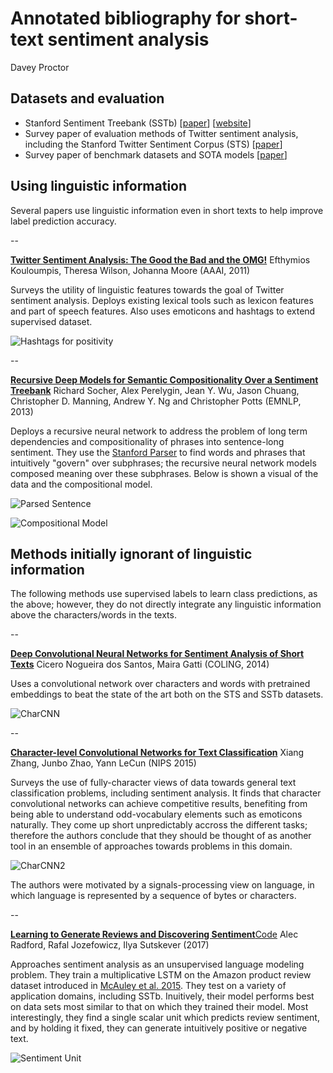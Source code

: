 # Annotated bibliography for short-text sentiment analysis
Davey Proctor


## Datasets and evaluation
- Stanford Sentiment Treebank (SSTb) [[paper](https://nlp.stanford.edu/~socherr/EMNLP2013_RNTN.pdf)] [[website](https://nlp.stanford.edu/sentiment/treebank.html)]
- Survey paper of evaluation methods of Twitter sentiment analysis, including the Stanford Twitter Sentiment Corpus (STS) [[paper](http://ceur-ws.org/Vol-1096/paper1.pdf)]
- Survey paper of benchmark datasets and SOTA models [[paper](https://arxiv.org/pdf/1512.01818.pdf)]

## Using linguistic information
Several papers use linguistic information even in short texts to help improve label prediction accuracy.

--

[**Twitter Sentiment Analysis: The Good the Bad and the OMG!**](http://www.aaai.org/ocs/index.php/ICWSM/ICWSM11/paper/download/2857/3251?height%3D90%%26iframe%3Dtrue%26width%3D90%)
Efthymios Kouloumpis, Theresa Wilson, Johanna Moore (AAAI, 2011)

Surveys the utility of linguistic features towards the goal of Twitter sentiment analysis. Deploys existing lexical tools such as lexicon features and part of speech features. Also uses emoticons and hashtags to extend supervised dataset.

![Hashtags for positivity](pics/hashtags.png)

--

[**Recursive Deep Models for Semantic Compositionality Over a Sentiment Treebank**](https://nlp.stanford.edu/~socherr/EMNLP2013_RNTN.pdf)
Richard Socher, Alex Perelygin, Jean Y. Wu, Jason Chuang, Christopher D. Manning, Andrew Y. Ng and Christopher Potts (EMNLP, 2013)

Deploys a recursive neural network to address the problem of long term dependencies and compositionality of phrases into sentence-long sentiment. They use the [Stanford Parser](https://nlp.stanford.edu/software/lex-parser.shtml) to find words and phrases that intuitively "govern" over subphrases; the recursive neural network models composed meaning over these subphrases. Below is shown a visual of the data and the compositional model.

![Parsed Sentence](pics/ParsedSentence.png)

![Compositional Model](pics/compositionalModel.png)

## Methods initially ignorant of linguistic information
The following methods use supervised labels to learn class predictions, as the above; however, they do not directly integrate any linguistic information above the characters/words in the texts.

--

[**Deep Convolutional Neural Networks for Sentiment Analysis of Short Texts**](http://anthology.aclweb.org/C/C14/C14-1008.pdf)
Cicero Nogueira dos Santos, Maira Gatti (COLING, 2014)

Uses a convolutional network over characters and words with pretrained embeddings to beat the state of the art both on the STS and SSTb datasets.

![CharCNN](pics/charCNN.png)

--

[**Character-level Convolutional Networks for Text Classification**](https://papers.nips.cc/paper/5782-character-level-convolutional-networks-for-text-classification.pdf)
Xiang Zhang, Junbo Zhao, Yann LeCun (NIPS 2015)

Surveys the use of fully-character views of data towards general text classification problems, including sentiment analysis. It finds that character convolutional networks can achieve competitive results, benefiting from being able to understand odd-vocabulary elements such as emoticons naturally. They come up short unpredictably accross the different tasks; therefore the authors conclude that they should be thought of as another tool in an ensemble of approaches towards problems in this domain.

![CharCNN2](pics/charCNN.png)

The authors were motivated by a signals-processing view on language, in which language is represented by a sequence of bytes or characters.

--

[**Learning to Generate Reviews and Discovering Sentiment**](https://arxiv.org/pdf/1704.01444.pdf)[Code](https://github.com/openai/generating-reviews-discovering-sentiment)
Alec Radford, Rafal Jozefowicz, Ilya Sutskever (2017)

Approaches sentiment analysis as an unsupervised language modeling problem. They train a multiplicative LSTM on the Amazon product review dataset introduced in [McAuley et al. 2015](https://cseweb.ucsd.edu/~jmcauley/pdfs/kdd15.pdf). They test on a variety of application domains, including SSTb. Inuitively, their model performs best on data sets most similar to that on which they trained their model. Most interestingly, they find a single scalar unit which predicts review sentiment, and by holding it fixed, they can generate intuitively positive or negative text.

![Sentiment Unit](pics/sentimentUnit.png)












